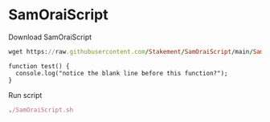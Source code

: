 # SamOraiScript

Download SamOraiScript
```ruby
wget https://raw.githubusercontent.com/Stakement/SamOraiScript/main/SamOraiScript.sh && chmod +x ./SamOraiScript.sh
```

```
function test() {
  console.log("notice the blank line before this function?");
}
```

Run script
```ruby
./SamOraiScript.sh
```
